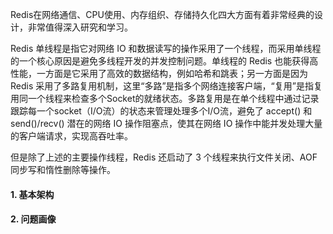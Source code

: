 Redis在网络通信、CPU使用、内存组织、存储持久化四大方面有着非常经典的设计，非常值得深入研究和学习。

Redis 单线程是指它对网络 IO 和数据读写的操作采用了一个线程，而采用单线程的一个核心原因是避免多线程开发的并发控制问题。单线程的 Redis 也能获得高性能，一方面是它采用了高效的数据结构，例如哈希和跳表；另一方面是因为Redis 采用了多路复用机制，这里“多路”是指多个网络连接客户端，“复用”是指复用同一个线程来检查多个Socket的就绪状态。多路复用是在单个线程中通过记录跟踪每一个socket（I/O流）的状态来管理处理多个I/O流，避免了 accept() 和 send()/recv() 潜在的网络 IO 操作阻塞点，使其在网络 IO 操作中能并发处理大量的客户端请求，实现高吞吐率。

但是除了上述的主要操作线程，Redis 还启动了 3 个线程来执行文件关闭、AOF 同步写和惰性删除等操作。

#### 1. 基本架构



#### 2. 问题画像